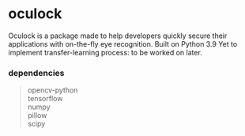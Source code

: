 # oculock

Oculock is a package made to help developers quickly secure their applications with on-the-fly eye recognition. Built on Python 3.9
Yet to implement transfer-learning process: to be worked on later.

### dependencies

> opencv-python  
> tensorflow  
> numpy  
> pillow  
> scipy
